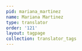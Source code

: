 ```yaml
---
pid: mariana_martinez
name: Mariana Martinez
type: translator
order: '121'
layout: tagpage
collection: translator_tags
---
```

